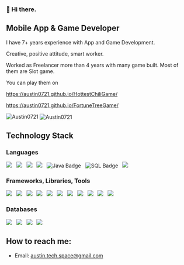 
### 👋 Hi there.


## Mobile App & Game Developer

I have 7+ years experience with App and Game Development.

Creative, positive attitude, smart worker.

Worked as Freelancer more than 4 years with many game built. Most of them are Slot game.

You can play them on

https://austin0721.github.io/HottestChiliGame/

https://austin0721.github.io/FortuneTreeGame/


<img src="https://komarev.com/ghpvc/?username=Austin0721&label=Profile%20views&color=blueviolet&style=for-the-badge" alt="Austin0721" />

<!-- <img align="left" src="https://github-readme-stats.vercel.app/api/top-langs?username=Andreas1012&show_icons=true&locale=en&layout=compact" alt="Andreas1012" />
<img align="center" src="https://github-readme-stats.vercel.app/api?username=Andreas1012&show_icons=true&locale=en" alt="Andreas1012" /> -->
<img align="center" src="https://github-readme-streak-stats.herokuapp.com/?user=Austin0721&" alt="Austin0721" />

## Technology Stack
### Languages

<img src="https://shields.io/badge/C++-informational?style=for-the-badge&logo=Cplusplus&logoColor=white"/>&nbsp;&nbsp;
<img src="https://shields.io/badge/Lua-informational?style=for-the-badge&logo=lua&logoColor=white"/>&nbsp;&nbsp;
<img src="https://img.shields.io/badge/JavaScript-informational?style=for-the-badge&logo=javascript&logoColor=white"/>&nbsp;&nbsp;
<img src="https://img.shields.io/badge/TypeScript-informational?style=for-the-badge&logo=TypeScript&logoColor=white"/>&nbsp;&nbsp;
<img src="https://img.shields.io/badge/Java-informational?style=for-the-badge&logo=java&logoColor=white" alt="Java Badge">&nbsp;&nbsp;
<img src="https://img.shields.io/badge/SQL-informational?style=for-the-badge&logo=sql&logoColor=white" alt="SQL Badge">&nbsp;&nbsp;
<img src="https://img.shields.io/badge/Xml-informational?style=for-the-badge"/>&nbsp;&nbsp;


### Frameworks, Libraries, Tools
<img src="https://img.shields.io/badge/React Native-informational?style=for-the-badge&logo=react&logoColor=white"/>&nbsp;&nbsp;
<img src="https://img.shields.io/badge/Node.js-informational?style=for-the-badge&logo=node.js&logoColor=white"/>&nbsp;&nbsp;
<img src="https://img.shields.io/badge/CodeIgniter-informational?style=for-the-badge&logo=codeigniter&logoColor=white"/>&nbsp;&nbsp;
<img src="https://img.shields.io/badge/ReactJS-informational?style=for-the-badge&logo=react&logoColor=white"/>&nbsp;&nbsp;
<img src="https://img.shields.io/badge/Vue.js-informational?style=for-the-badge&logo=vue.js&logoColor=white"/>&nbsp;&nbsp;
<img src="https://img.shields.io/badge/Next.js-informational?style=for-the-badge&logo=next.js&logoColor=white"/>&nbsp;&nbsp;
<img src="https://img.shields.io/badge/Express JS-informational?style=for-the-badge&logo=express&logoColor=white"/>&nbsp;&nbsp;
<img src="https://img.shields.io/badge/Laravel-informational?style=for-the-badge&logo=laravel&logoColor=white"/>&nbsp;&nbsp;
<img src="https://img.shields.io/badge/TailwndCSS-informational?style=for-the-badge&logo=tailwndcss&logoColor=white"/>&nbsp;&nbsp;
<img src="https://img.shields.io/badge/Git-informational?style=for-the-badge&logo=git&logoColor=white"/>&nbsp;&nbsp;
<img src="https://img.shields.io/badge/Svn-informational?style=for-the-badge&logo=visualsvn&logoColor=white"/>&nbsp;&nbsp;

### Databases
<img src="https://img.shields.io/badge/MySQL-informational?style=for-the-badge&logo=mysql&logoColor=white"/>&nbsp;&nbsp;
<img src="https://img.shields.io/badge/SQLite-informational?style=for-the-badge&logo=sqlite&logoColor=white"/>&nbsp;&nbsp;
<img src="https://img.shields.io/badge/MongoDB-informational?style=for-the-badge&logo=mongodb&logoColor=white"/>&nbsp;&nbsp;
<img src="https://img.shields.io/badge/Firebase-informational?style=for-the-badge&logo=firebase&logoColor=white"/>&nbsp;&nbsp;

## How to reach me:
- Email: austin.tech.space@gmail.com
